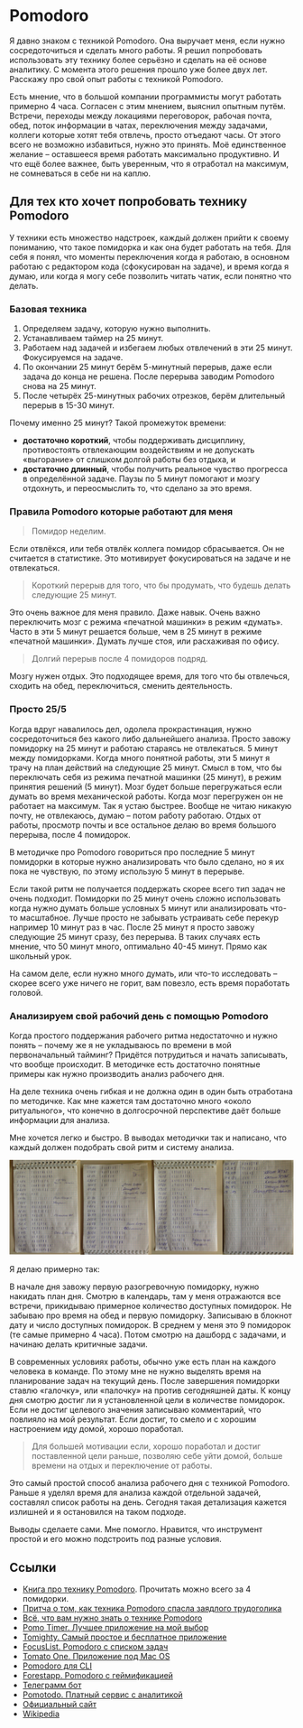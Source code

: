 # Pomodoro

Я давно знаком с техникой Pomodoro. Она выручает меня, если нужно сосредоточиться и сделать много работы. Я решил попробовать использовать эту технику более серьёзно и сделать на её основе аналитику. С момента этого решения прошло уже более двух лет. Расскажу про свой опыт работы с техникой Pomodoro.

Есть мнение, что в большой компании программисты могут работать примерно 4 часа. Согласен с этим мнением, выяснил опытным путём. Встречи, переходы между локациями переговорок, рабочая почта, обед, поток информации в чатах, переключения между задачами, коллеги которые хотят тебя отвлечь, просто отъедают часы. От этого всего не возможно избавиться, нужно это принять. Моё единственное желание – оставшееся время работать максимально продуктивно. И что ещё более важнее, быть уверенным, что я отработал на максимум, не сомневаться в себе ни на каплю.

## Для тех кто хочет попробовать технику Pomodoro

У техники есть множество надстроек, каждый должен прийти к своему пониманию, что такое помидорка и как она будет работать на тебя. Для себя я понял, что моменты переключения когда я работаю, в основном работаю с редактором кода (сфокусирован на задаче), и время когда я думаю, или когда я могу себе позволить читать чатик, если понятно что делать.

### Базовая техника

1. Определяем задачу, которую нужно выполнить.
1. Устанавливаем таймер на 25 минут.
1. Работаем над задачей и избегаем любых отвлечений в эти 25 минут. Фокусируемся на задаче.
1. По окончании 25 минут берём 5-минутный перерыв, даже если задача до конца не решена. После перерыва заводим Pomodoro снова на 25 минут.
1. После четырёх 25-минутных рабочих отрезков, берём длительный перерыв в 15-30 минут.

Почему именно 25 минут? Такой промежуток времени:
* __достаточно короткий__, чтобы поддерживать дисциплину, противостоять отвлекающим воздействиям и не допускать «выгорание» от слишком долгой работы без отдыха, и
* __достаточно длинный__, чтобы получить реальное чувство прогресса в определённой задаче. Паузы по 5 минут помогают и мозгу отдохнуть, и переосмыслить то, что сделано за это время.

### Правила Pomodoro которые работают для меня

> Помидор неделим.

Если отвлёкся, или тебя отвлёк коллега помидор сбрасывается. Он не считается в статистике. Это мотивирует фокусироваться на задаче и не отвлекаться.

> Короткий перерыв для того, что бы продумать, что будешь делать следующие 25 минут.

Это очень важное для меня правило. Даже навык. Очень важно переключить мозг с режима «печатной машинки» в режим «думать». Часто в эти 5 минут решается больше, чем в 25 минут в режиме «печатной машинки». Думать лучше стоя, или расхаживая по офису.

> Долгий перерыв после 4 помидоров подряд.

Мозгу нужен отдых. Это подходящее время, для того что бы отвлечься, сходить на обед, переключиться, сменить деятельность.


### Просто 25/5

Когда вдруг навалилось дел, одолела прокрастинация, нужно сосредоточиться без какого либо дальнейшего анализа. Просто завожу помидорку на 25 минут и работаю стараясь не отвлекаться. 5 минут между помидорками. Когда много понятной работы, эти 5 минут я трачу на план действий на следующие 25 минут. Смысл в том, что бы переключать себя из режима печатной машинки (25 минут), в режим принятия решений (5 минут). Мозг будет больше перегружаться если думать во время механической работы. Когда мозг перегружен он не работает на максимум. Так я устаю быстрее. Вообще не читаю никакую почту, не отвлекаюсь, думаю – потом работу работаю. Отдых от работы, просмотр почты и все остальное делаю во время большого перерыва, после 4 помидорок.

В методичке про Pomodoro говориться про последние 5 минут помидорки в которые нужно анализировать что было сделано, но я их пока не чувствую, по этому использую 5 минут в перерыве.

Если такой ритм не получается поддержать скорее всего тип задач не очень подходит. Помидорки по 25 минут очень сложно использовать когда нужно думать больше условных 5 минут или анализировать что-то масштабное. Лучше просто не забывать устраивать себе перекур например 10 минут раз в час. После 25 минут я просто завожу следующие 25 минут сразу, без перерыва. В таких случаях есть мнение, что 50 минут много, оптимально 40-45 минут. Прямо как школьный урок.

На самом деле, если нужно много думать, или что-то исследовать – скорее всего уже ничего не горит, вам повезло, есть время поработать головой.

### Анализируем свой рабочий день с помощью Pomodoro

Когда простого поддержания рабочего ритма недостаточно и нужно понять – почему же я не укладываюсь по времени в мой первоначальный тайминг? Придётся потрудиться и начать записывать, что вообще происходит. В методичке есть достаточно понятные примеры как нужно производить анализ рабочего дня. 

На деле техника очень гибкая и не должна один в один быть отработана по методичке. Как мне кажется там достаточно много «около ритуального», что конечно в долгосрочной перспективе даёт больше информации для анализа.

Мне хочется легко и быстро. В выводах методички так и написано, что каждый должен подобрать свой ритм и систему анализа.

![Реальный пример с техникой Pomodoro](pomodoro.jpg)

Я делаю примерно так:

В начале дня завожу первую разогревочную помидорку, нужно накидать план дня. Смотрю в календарь, там у меня отражаются все встречи, прикидываю примерное количество доступных помидорок. Не забываю про время на обед и первую помидорку. Записываю в блокнот дату и число доступных помидорок. В среднем у меня это 9 помидорок (те самые примерно 4 часа). Потом смотрю на дашборд с задачами, и начинаю делать критичные задачи.

В современных условиях работы, обычно уже есть план на каждого человека в команде. По этому мне не нужно выделять время на планирование задач на текущий день. После завершения помидорки ставлю «галочку», или «палочку» на против сегодняшней даты. К концу дня смотрю достиг ли я установленной цели в количестве помидорок. Если не достиг целевого значения записываю комментарий, что повлияло на мой результат. Если достиг, то смело и с хорошим настроением иду домой, хорошо поработал.

> Для большей мотивации если, хорошо поработал и достиг поставленной цели раньше, позволяю себе уйти домой, больше времени на отдых и переключение от работы.

Это самый простой способ анализа рабочего дня с техникой Pomodoro. Раньше я уделял время для анализа каждой отдельной задачей, составлял список работы на день. Сегодня такая детализация кажется излишней и я остановился на таком подходе.

Выводы сделаете сами. Мне помогло. Нравится, что инструмент простой и его можно подстроить под разные условия.

## Ссылки

* [Книга про технику Pomodoro](pomodoro.pdf). Прочитать можно всего за 4 помидорки.
* [Притча о том, как техника Pomodoro спасла заядлого трудоголика](https://habr.com/ru/company/smartprogress/blog/295274/)
* [Всё, что вам нужно знать о технике Pomodoro](https://lifehacker.ru/2015/05/28/all-about-pomodoro/)
* [Pomo Timer. Лучшее приложение на мой выбор](https://pomodoro.maxgribov.pro)
* [Tomighty. Самый простое и бесплатное приложение](https://tomighty.github.io)
* [FocusList. Pomodoro с списком задач](http://focuslist.co)
* [Tomato One. Приложение под Mac OS](https://itunes.apple.com/us/app/tomato-one-free-focus-timer/id907364780)
* [Pomodoro для CLI](https://kevinschoon.github.io/pomo/)
* [Forestapp. Pomodoro с геймификацией](https://www.forestapp.cc/)
* [Телеграмм бот](http://telegram.me/pomodoro_timer_bot)
* [Pomotodo. Платный сервис с аналитикой](https://www.pomotodo.com)
* [Официальный сайт](https://francescocirillo.com/pages/pomodoro-technique)
* [Wikipedia](https://ru.wikipedia.org/wiki/Метод_помидора)
